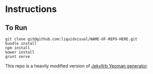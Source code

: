 Instructions
=============================

## To Run

    git clone git@github.com:liquidvisual/NAME-OF-REPO-HERE.git
    bundle install
    npm install
    bower install
    grunt serve

This repo is a heavily modified version of [Jekyllrb Yeoman generator](https://github.com/robwierzbowski/generator-jekyllrb).